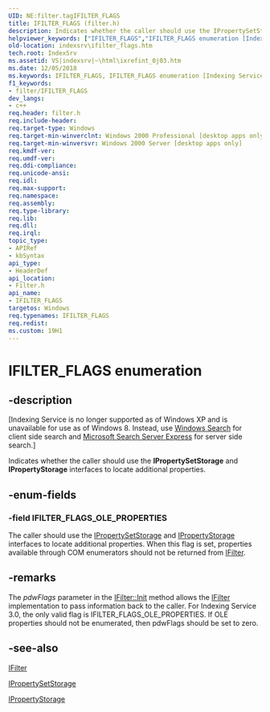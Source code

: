 ```yaml
---
UID: NE:filter.tagIFILTER_FLAGS
title: IFILTER_FLAGS (filter.h)
description: Indicates whether the caller should use the IPropertySetStorage and IPropertyStorage interfaces to locate additional properties.
helpviewer_keywords: ["IFILTER_FLAGS","IFILTER_FLAGS enumeration [Indexing Service]","IFILTER_FLAGS_OLE_PROPERTIES","_idxs_IFILTER_FLAGS","filter/IFILTER_FLAGS","filter/IFILTER_FLAGS_OLE_PROPERTIES","indexsrv.ifilter_flags","tagIFILTER_FLAGS"]
old-location: indexsrv\ifilter_flags.htm
tech.root: IndexSrv
ms.assetid: VS|indexsrv|~\html\ixrefint_0j03.htm
ms.date: 12/05/2018
ms.keywords: IFILTER_FLAGS, IFILTER_FLAGS enumeration [Indexing Service], IFILTER_FLAGS_OLE_PROPERTIES, _idxs_IFILTER_FLAGS, filter/IFILTER_FLAGS, filter/IFILTER_FLAGS_OLE_PROPERTIES, indexsrv.ifilter_flags, tagIFILTER_FLAGS
f1_keywords:
- filter/IFILTER_FLAGS
dev_langs:
- c++
req.header: filter.h
req.include-header: 
req.target-type: Windows
req.target-min-winverclnt: Windows 2000 Professional [desktop apps only]
req.target-min-winversvr: Windows 2000 Server [desktop apps only]
req.kmdf-ver: 
req.umdf-ver: 
req.ddi-compliance: 
req.unicode-ansi: 
req.idl: 
req.max-support: 
req.namespace: 
req.assembly: 
req.type-library: 
req.lib: 
req.dll: 
req.irql: 
topic_type:
- APIRef
- kbSyntax
api_type:
- HeaderDef
api_location:
- Filter.h
api_name:
- IFILTER_FLAGS
targetos: Windows
req.typenames: IFILTER_FLAGS
req.redist: 
ms.custom: 19H1
---
```


# IFILTER_FLAGS enumeration


## -description


<p class="CCE_Message">[Indexing Service is no longer supported as of Windows XP and is unavailable for use as of Windows 8. Instead, use <a href="https://docs.microsoft.com/windows/desktop/search/-search-3x-wds-overview">Windows Search</a> for client side search and  <a href="https://www.microsoft.com/download/details.aspx?id=18914">Microsoft Search Server Express</a> for server side search.]

Indicates whether the caller should use the <b>IPropertySetStorage</b> and <b>IPropertyStorage</b> interfaces to locate additional properties.


## -enum-fields




### -field IFILTER_FLAGS_OLE_PROPERTIES

The caller should use the <a href="https://docs.microsoft.com/windows/desktop/api/propidl/nn-propidl-ipropertysetstorage">IPropertySetStorage</a> and <a href="https://docs.microsoft.com/windows/desktop/api/propidl/nn-propidl-ipropertystorage">IPropertyStorage</a> interfaces to locate additional properties. When this flag is set, properties available through COM enumerators should not be returned from <a href="https://docs.microsoft.com/windows/desktop/api/filter/nn-filter-ifilter">IFilter</a>.


## -remarks



The <i>pdwFlags</i> parameter in the <a href="https://docs.microsoft.com/windows/desktop/api/filter/nf-filter-ifilter-init">IFilter::Init</a> method allows the <a href="https://docs.microsoft.com/windows/desktop/api/filter/nn-filter-ifilter">IFilter</a> implementation to pass information back to the caller. For Indexing Service 3.0, the only valid flag is IFILTER_FLAGS_OLE_PROPERTIES. If OLE properties should not be enumerated, then pdwFlags should be set to zero.




## -see-also




<a href="https://docs.microsoft.com/windows/desktop/api/filter/nn-filter-ifilter">IFilter</a>



<a href="https://docs.microsoft.com/windows/desktop/api/propidl/nn-propidl-ipropertysetstorage">IPropertySetStorage</a>



<a href="https://docs.microsoft.com/windows/desktop/api/propidl/nn-propidl-ipropertystorage">IPropertyStorage</a>
 

 

